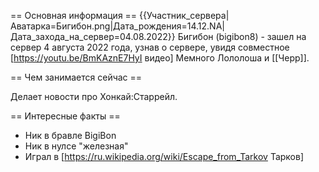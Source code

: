 == Основная информация ==
{{Участник_сервера|Аватарка=Бигибон.png|Дата_рождения=14.12.NA|Дата_захода_на_сервер=04.08.2022}}
Бигибон (bigibon8) - зашел на сервер 4 августа 2022 года, узнав о сервере, увидя совместное [https://youtu.be/BmKAznE7HyI видео] Мемного Лололоша и [[Черр]].

== Чем занимается сейчас ==

Делает новости про Хонкай:Старрейл.

== Интересные факты ==

* Ник в бравле BigiBon
* Ник в нулсе "железная"
* Играл в [https://ru.wikipedia.org/wiki/Escape_from_Tarkov Тарков]

 